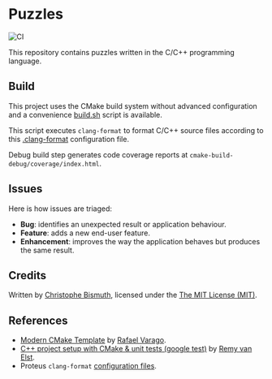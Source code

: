 # Puzzles

![CI](https://github.com/cbismuth/puzzles/workflows/CI/badge.svg)

This repository contains puzzles written in the C/C++ programming language.

## Build

This project uses the CMake build system without advanced configuration and a convenience [build.sh](build.sh) script is available.

This script executes `clang-format` to format C/C++ source files according to this [.clang-format](.clang-format) configuration file.

Debug build step generates code coverage reports at `cmake-build-debug/coverage/index.html`.

## Issues

Here is how issues are triaged:

* **Bug**: identifies an unexpected result or application behaviour.
* **Feature**: adds a new end-user feature.
* **Enhancement**: improves the way the application behaves but produces the same result.

## Credits

Written by [Christophe Bismuth](https://www.linkedin.com/in/cbismuth/), licensed under the [The MIT License (MIT)](LICENSE.md).

## References

* [Modern CMake Template](https://github.com/rvarago/modern-cmake-template) by [Rafael Varago](https://github.com/rvarago).
* [C++ project setup with CMake & unit tests (google test)](https://raymii.org/s/tutorials/Cpp_project_setup_with_cmake_and_unit_tests.html) by [Remy van Elst](https://raymii.org/s/static/About.html).
* Proteus `clang-format` [configuration files](https://gitlab.cern.ch/proteus/proteus/-/commit/8d906a45801c03832531e243f41f5f5a83177de0).

